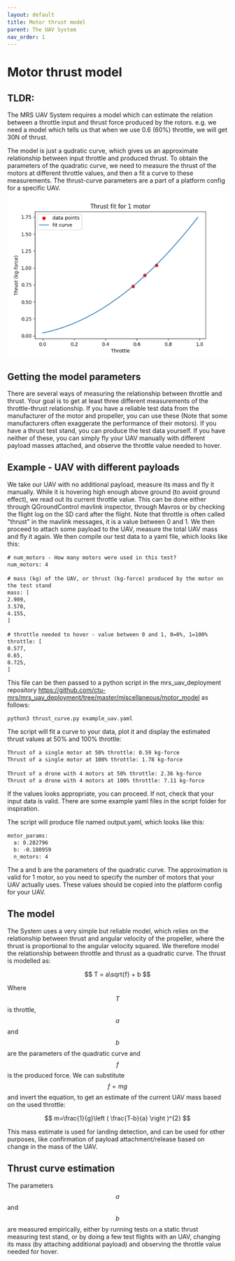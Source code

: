 ```yaml
---
layout: default
title: Motor thrust model
parent: The UAV System
nav_order: 1
---
```


# Motor thrust model

## TLDR:

The MRS UAV System requires a model which can estimate the relation between a throttle input and thrust force produced by the rotors.
e.g. we need a model which tells us that when we use 0.6 (60%) throttle, we will get 30N of thrust.

The model is just a qudratic curve, which gives us an approximate relationship between input throttle and produced thrust. To obtain the parameters of the quadratic curve,
we need to measure the thrust of the motors at different throttle values, and then a fit a curve to these measurements.
The thrust-curve parameters are a part of a platform config for a specific UAV.
![](fig/thrust_fit_1.png)

## Getting the model parameters
There are several ways of measuring the relationship between throttle and thrust. Your goal is to get at least three different measurements of the throttle-thrust relationship. If you have a reliable test data from the manufacturer of the motor and propeller, you can use these (Note that some manufacturers often exaggerate the performance of their motors). If you have a thrust test stand, you can produce the test data yourself. If you have neither of these, you can simply fly your UAV manually with different payload masses attached, and observe the throttle value needed to hover.

## Example - UAV with different payloads

We take our UAV with no additional payload, measure its mass and fly it manually. While it is hovering high enough above ground (to avoid ground effect), we read out its current throttle value. This can be done either through QGroundControl mavlink inspector, through Mavros or by checking the flight log on the SD card after the flight. Note that throttle is often called "thrust" in the mavlink messages, it is a value between 0 and 1. We then proceed to attach some payload to the UAV, measure the total UAV mass and fly it again. We then compile our test data to a yaml file, which looks like this:

```
# num_motors - How many motors were used in this test?
num_motors: 4

# mass (kg) of the UAV, or thrust (kg-force) produced by the motor on the test stand
mass: [
2.909,
3.570,
4.155,
]

# throttle needed to hover - value between 0 and 1, 0=0%, 1=100%
throttle: [
0.577,
0.65,
0.725,
]
```

This file can be then passed to a python script in the mrs_uav_deployment repository https://github.com/ctu-mrs/mrs_uav_deployment/tree/master/miscellaneous/motor_model as follows:

```
python3 thrust_curve.py example_uav.yaml

```

The script will fit a curve to your data, plot it and display the estimated thrust values at 50% and 100% throttle:
```
Thrust of a single motor at 50% throttle: 0.59 kg-force
Thrust of a single motor at 100% throttle: 1.78 kg-force

Thrust of a drone with 4 motors at 50% throttle: 2.36 kg-force
Thrust of a drone with 4 motors at 100% throttle: 7.11 kg-force
```
If the values looks appropriate, you can proceed. If not, check that your input data is valid. There are some example yaml files in the script folder for inspiration.


The script will produce file named output.yaml, which looks like this:

```
motor_params:
  a: 0.282796
  b: -0.180959
  n_motors: 4
```
The a and b are the parameters of the quadratic curve. The approximation is valid for 1 motor, so you need to specify the number of motors that your UAV actually uses. These values should be copied into the platform config for your UAV.

## The model

The System uses a very simple but reliable model, which relies on the relationship between thrust and angular velocity of the propeller, where the thrust is proportional to the angular velocity squared.
We therefore model the relationship between throttle and thrust as a quadratic curve.
The thrust is modelled as:

$$ T = a\sqrt{f} + b $$

Where $$ T $$ is throttle, $$ a $$ and $$ b $$ are the parameters of the quadratic curve and $$ f $$ is the produced force.
We can substitute $$ f = mg $$ and invert the equation, to get an estimate of the current UAV mass based on the used throttle:

$$ m=\frac{1}{g}\left ( \frac{T-b}{a} \right )^{2} $$

This mass estimate is used for landing detection, and can be used for other purposes, like confirmation of payload attachment/release based on change in the mass of the UAV.

## Thrust curve estimation

The parameters $$ a $$ and $$ b $$ are measured empirically, either by running tests on a static thrust measuring test stand, or by doing a few test flights with an UAV, changing its mass (by attaching additional payload) and observing the throttle value needed for hover.
